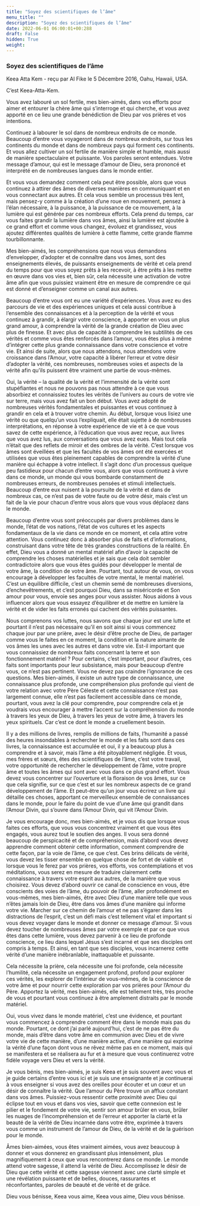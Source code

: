 ```yaml
---
title: "Soyez des scientifiques de l’âme"
menu_title: ""
description: "Soyez des scientifiques de l’âme"
date: 2022-06-01 06:00:01+00:288
draft: False
hidden: True
weight:
---
```

### Soyez des scientifiques de l’âme

Keea Atta Kem - reçu par Al Fike le 5 Décembre 2016, Oahu, Hawaii, USA.

C’est Keea-Atta-Kem.

Vous avez labouré un sol fertile, mes bien-aimés, dans vos efforts pour aimer et entourer la chère âme qui s’interroge et qui cherche, et vous avez apporté en ce lieu une grande bénédiction de Dieu par vos prières et vos intentions.

Continuez à labourer le sol dans de nombreux endroits de ce monde. Beaucoup d’entre vous voyageront dans de nombreux endroits, sur tous les continents du monde et dans de nombreux pays qui forment ces continents. Et vous allez cultiver un sol fertile de manière simple et humble, mais aussi de manière spectaculaire et puissante. Vos paroles seront entendues. Votre message d’amour, qui est le message d’amour de Dieu, sera prononcé et interprété en de nombreuses langues dans le monde entier.

Et vous vous demandez comment cela peut être possible, alors que vous continuez à attirer des âmes de diverses manières en communiquant et en vous connectant aux autres. Et cela vous semble un processus très lent, mais pensez-y comme à la création d’une roue en mouvement, pensez à l’élan nécessaire, à la puissance, à la puissance de ce mouvement, à la lumière qui est générée par ces nombreux efforts. Cela prend du temps, car vous faites grandir la lumière dans vos âmes, ainsi la lumière est ajoutée à ce grand effort et comme vous changez, évoluez et grandissez, vous ajoutez différentes qualités de lumière à cette flamme, cette grande flamme tourbillonnante.

Mes bien-aimés, les compréhensions que nous vous demandons d’envelopper, d’adopter et de connaître dans vos âmes, sont des enseignements élevés, de puissants enseignements de vérité et cela prend du temps pour que vous soyez prêts à les recevoir, à être prêts à les mettre en œuvre dans vos vies et, bien sûr, cela nécessite une activation de votre âme afin que vous puissiez vraiment être en mesure de comprendre ce qui est donné et d’enseigner comme un canal aux autres.

Beaucoup d’entre vous ont eu une variété d’expériences. Vous avez eu des parcours de vie et des expériences uniques et cela aussi contribue à l’ensemble des connaissances et à la perception de la vérité et vous continuez à grandir, à élargir votre conscience, à apporter en vous un plus grand amour, à comprendre la vérité de la grande création de Dieu avec plus de finesse. Et avec plus de capacité à comprendre les subtilités de ces vérités et comme vous êtes renforcés dans l’amour, vous êtes plus à même d’intégrer cette plus grande connaissance dans votre conscience et votre vie. Et ainsi de suite, alors que nous attendons, nous attendons votre croissance dans l’Amour, votre capacité à libérer l’erreur et votre désir d’adopter la vérité, ces nombreuses, nombreuses voies et aspects de la vérité afin qu’ils puissent être vraiment une partie de vous-mêmes.

Oui, la vérité – la qualité de la vérité et l’immensité de la vérité sont stupéfiantes et nous ne pouvons pas nous attendre à ce que vous absorbiez et connaissiez toutes les vérités de l’univers au cours de votre vie sur terre, mais vous avez fait un bon début. Vous avez adopté de nombreuses vérités fondamentales et puissantes et vous continuez à grandir en cela et à trouver votre chemin. Au début, lorsque vous lisiez une vérité ou que quelqu’un vous l’expliquait, elle était sujette à de nombreuses interprétations, en réponse à votre expérience de vie et à ce que vous savez de cette expérience, à l’éducation que vous avez reçue, aux livres que vous avez lus, aux conversations que vous avez eues. Mais tout cela n’était que des reflets de miroir et des ombres de la vérité. C’est lorsque vos âmes sont éveillées et que les facultés de vos âmes ont été exercées et utilisées que vous êtes pleinement capables de comprendre la vérité d’une manière qui échappe à votre intellect. Il s’agit donc d’un processus quelque peu fastidieux pour chacun d’entre vous, alors que vous continuez à vivre dans ce monde, un monde qui vous bombarde constamment de nombreuses erreurs, de nombreuses pensées et stimuli intellectuels. Beaucoup d’entre eux nuisent à la poursuite de la vérité et dans de nombreux cas, ce n’est pas de votre faute ou de votre désir, mais c’est un fait de la vie pour chacun d’entre vous alors que vous vous déplacez dans le monde.

Beaucoup d’entre vous sont préoccupés par divers problèmes dans le monde, l’état de vos nations, l’état de vos cultures et les aspects fondamentaux de la vie dans ce monde en ce moment, et cela attire votre attention. Vous continuez donc à absorber plus de faits et d’informations, construisant dans votre tête de très grandes constructions de la réalité. En effet, Dieu vous a donné un mental matériel afin d’avoir la capacité de comprendre les choses matérielles et je sais que cela doit sembler contradictoire alors que vous êtes guidés pour développer le mental de votre âme, la condition de votre âme. Pourtant, tout autour de vous, on vous encourage à développer les facultés de votre mental, le mental matériel. C’est un équilibre difficile, c’est un chemin semé de nombreuses diversions, d’enchevêtrements, et c’est pourquoi Dieu, dans sa miséricorde et Son amour pour vous, envoie ses anges pour vous assister. Nous aidons à vous influencer alors que vous essayez d’équilibrer et de mettre en lumière la vérité et de vider les faits erronés qui cachent des vérités puissantes.

Nous comprenons vos luttes, nous savons que chaque jour est une lutte et pourtant il n’est pas nécessaire qu’il en soit ainsi si vous commencez chaque jour par une prière, avec le désir d’être proche de Dieu, de partager comme vous le faites en ce moment, la condition et la nature aimante de vos âmes les unes avec les autres et dans votre vie. Est-il important que vous connaissiez de nombreux faits concernant la terre et son fonctionnement matériel ? Pour certains, c’est important, pour d’autres, ces faits sont importants pour leur subsistance, mais pour beaucoup d’entre vous, ce n’est pas pertinent. Vous ne devez pas craindre l’ignorance de ces questions. Mes bien-aimés, il existe un autre type de connaissance, une connaissance plus profonde, une compréhension plus profonde qui vient de votre relation avec votre Père Céleste et cette connaissance n’est pas largement connue, elle n’est pas facilement accessible dans ce monde, pourtant, vous avez la clé pour comprendre, pour comprendre cela et je voudrais vous encourager à mettre l’accent sur la compréhension du monde à travers les yeux de Dieu, à travers les yeux de votre âme, à travers les yeux spirituels. Car c’est ce dont le monde a cruellement besoin.

Il y a des millions de livres, remplis de millions de faits, l’humanité a passé des heures insondables à rechercher le monde et les faits sont dans ces livres, la connaissance est accumulée et oui, il y a beaucoup plus à comprendre et à savoir, mais l’âme a été pitoyablement négligée. Et vous, mes frères et sœurs, êtes des scientifiques de l’âme, c’est votre travail, votre opportunité de rechercher le développement de l’âme, votre propre âme et toutes les âmes qui sont avec vous dans ce plus grand effort. Vous devez vous concentrer sur l’ouverture et la floraison de vos âmes, sur ce que cela signifie, sur ce que c’est et sur les nombreux aspects de ce grand développement de l’âme. Et peut-être qu’un jour vous écrirez un livre qui détaille ces choses, apportant ce merveilleux ensemble de connaissances dans le monde, pour le faire du point de vue d’une âme qui grandit dans l’Amour Divin, qui s’ouvre dans l’Amour Divin, qui vit l’Amour Divin.

Je vous encourage donc, mes bien-aimés, et je vous dis que lorsque vous faites ces efforts, que vous vous concentrez vraiment et que vous êtes engagés, vous aurez tout le soutien des anges. Il vous sera donné beaucoup de perspicacité et de compréhension, mais d’abord vous devez apprendre comment obtenir cette information, comment comprendre de cette façon, par la voie de l’âme, ce que c’est. Ces brins délicats de vérité, vous devez les tisser ensemble en quelque chose de fort et de viable et lorsque vous le ferez par vos prières, vos efforts, vos contemplations et vos méditations, vous serez en mesure de traduire clairement cette connaissance à travers votre esprit aux autres, de la manière que vous choisirez. Vous devez d’abord ouvrir ce canal de conscience en vous, être conscients des voies de l’âme, du pouvoir de l’âme, aller profondément en vous-mêmes, mes bien-aimés, être avec Dieu d’une manière telle que vous n’êtes jamais loin de Dieu, être dans vos âmes d’une manière qui informe votre vie. Marcher sur ce chemin de l’amour et ne pas s’égarer dans les distractions de l’esprit, c’est un défi mais c’est tellement vital et important si vous devez voyager dans le monde et donner ce message d’amour. Si vous devez toucher de nombreuses âmes par votre exemple et par ce que vous êtes dans cette lumière, vous devez parvenir à ce lieu de profonde conscience, ce lieu dans lequel Jésus s’est incarné et que ses disciples ont compris à temps. Et ainsi, en tant que ses disciples, vous incarnerez cette vérité d’une manière inébranlable, inattaquable et puissante.

Cela nécessite la prière, cela nécessite une foi profonde, cela nécessite l’humilité, cela nécessite un engagement profond, profond pour explorer ces vérités, les explorer de l’intérieur de vous-mêmes, de la conscience de votre âme et pour nourrir cette exploration par vos prières pour l’Amour du Père. Apportez la vérité, mes bien-aimés, elle est tellement très, très proche de vous et pourtant vous continuez à être amplement distraits par le monde matériel.

Oui, vous vivez dans le monde matériel, c’est une évidence, et pourtant vous commencez à comprendre comment être dans le monde mais pas du monde. Pourtant, ce dont j’ai parlé aujourd’hui, c’est de ne pas être du monde, mais d’être dans votre âme en communion avec Dieu et de vivre votre vie de cette manière, d’une manière active, d’une manière qui exprime la vérité d’une façon dont vous ne rêvez même pas en ce moment, mais qui se manifestera et se réalisera au fur et à mesure que vous continuerez votre fidèle voyage vers Dieu et vers la vérité.

Je vous bénis, mes bien-aimés, je suis Keea et je suis souvent avec vous et je guide certains d’entre vous ici et je suis une enseignante et je continuerai à vous enseigner si vous avez des oreilles pour écouter et un cœur et un désir de connaître la vérité. Que l’amour du Père trouve un afflux constant dans vos âmes. Puissiez-vous ressentir cette proximité avec Dieu qui éclipse tout en vous et dans vos vies, savoir que cette connexion est le pilier et le fondement de votre vie, sentir son amour brûler en vous, brûler les nuages de l’incompréhension et de l’erreur et apporter la clarté et la beauté de la vérité de Dieu incarnée dans votre être, exprimée à travers vous comme un instrument de l’amour de Dieu, de la vérité et de la guérison pour le monde.

Âmes bien-aimées, vous êtes vraiment aimées, vous avez beaucoup à donner et vous donnerez en grandissant plus intensément, plus magnifiquement à ceux que vous rencontrerez dans ce monde. Le monde attend votre sagesse, il attend la vérité de Dieu. Accomplissez le désir de Dieu que cette vérité et cette sagesse viennent avec une clarté simple et une révélation puissante et de belles, douces, rassurantes et réconfortantes, paroles de beauté et de vérité et de grâce.

Dieu vous bénisse, Keea vous aime, Keea vous aime, Dieu vous bénisse.
